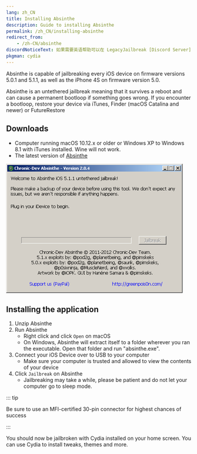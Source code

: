 ```yaml
---
lang: zh_CN
title: Installing Absinthe
description: Guide to installing Absinthe
permalink: /zh_CN/installing-absinthe
redirect_from:
    - /zh-CN/absinthe
discordNoticeText: 如果需要英语帮助可以在 LegacyJailbreak [Discord Server](http://discord.legacyjailbreak.com/) 上提问。
pkgman: cydia
---
```


Absinthe is capable of jailbreaking every iOS device on firmware versions 5.0.1 and 5.1.1, as well as the iPhone 4S on firmware version 5.0.

Absinthe is an <router-link to="/types-of-jailbreak/#untethered-jailbreaks">untethered</router-link> jailbreak meaning that it survives a reboot and can cause a permanent bootloop if something goes wrong. If you encounter a bootloop, restore your device via iTunes, Finder (macOS Catalina and newer) or FutureRestore

## Downloads

- Computer running macOS 10.12.x or older or Windows XP to Windows 8.1 with iTunes installed. Wine will not work.
- The latest version of [Absinthe](https://web.archive.org/web/20131024115207/http://greenpois0n.com/downloads/)

![A screenshot of Absinthe (Windows)](/assets/images/absinthe-win.png)

## Installing the application

1. Unzip Absinthe
1. Run Absinthe
    - Right click and click `Open` on macOS
    - On Windows, Absinthe will extract itself to a folder wherever you ran the executable. Open that folder and run "absinthe.exe".
1. Connect your iOS Device over to USB to your computer
    - Make sure your computer is trusted and allowed to view the contents of your device
1. Click `Jailbreak` on Absinthe
    - Jailbreaking may take a while, please be patient and do not let your computer go to sleep mode.

::: tip

Be sure to use an MFI-certified 30-pin connector for highest chances of success

:::

You should now be jailbroken with Cydia installed on your home screen. You can use Cydia to install <router-link to="/faq/#what-are-tweaks">tweaks</router-link>, themes and more.
